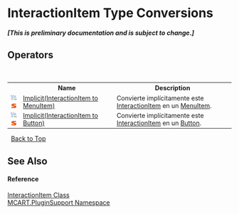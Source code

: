 # InteractionItem Type Conversions
 _**\[This is preliminary documentation and is subject to change.\]**_


## Operators
&nbsp;<table><tr><th></th><th>Name</th><th>Description</th></tr><tr><td>![Public operator](media/puboperator.gif "Public operator")![Static member](media/static.gif "Static member")</td><td><a href="4d9a8df7-619a-1edc-e4db-d938ddc71868">Implicit(InteractionItem to MenuItem)</a></td><td>
Convierte implícitamente este <a href="ed917822-10d2-6d76-5a74-d2ab1af39554">InteractionItem</a> en un <a href="http://msdn2.microsoft.com/es-es/library/ms611603" target="_blank">MenuItem</a>.</td></tr><tr><td>![Public operator](media/puboperator.gif "Public operator")![Static member](media/static.gif "Static member")</td><td><a href="f2db43c0-b284-6cec-3b49-7b4312b811ea">Implicit(InteractionItem to Button)</a></td><td>
Convierte implícitamente este <a href="ed917822-10d2-6d76-5a74-d2ab1af39554">InteractionItem</a> en un <a href="http://msdn2.microsoft.com/es-es/library/ms609089" target="_blank">Button</a>.</td></tr></table>&nbsp;
<a href="#interactionitem-type-conversions">Back to Top</a>

## See Also


#### Reference
<a href="ed917822-10d2-6d76-5a74-d2ab1af39554">InteractionItem Class</a><br /><a href="4abc7841-aae2-1ecc-94fa-a3d251746bda">MCART.PluginSupport Namespace</a><br />